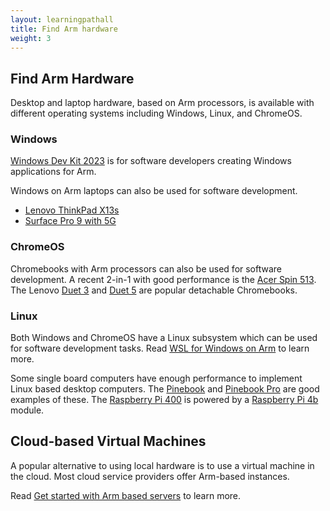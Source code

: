 ```yaml
---
layout: learningpathall
title: Find Arm hardware
weight: 3
---
```


## Find Arm Hardware 

Desktop and laptop hardware, based on Arm processors, is available with different operating systems including Windows, Linux, and ChromeOS. 

### Windows

[Windows Dev Kit 2023](https://www.microsoft.com/en-us/d/windows-dev-kit-2023/94k0p67w7581) is for software developers creating Windows applications for Arm.

Windows on Arm laptops can also be used for software development. 

- [Lenovo ThinkPad X13s](https://www.lenovo.com/us/en/p/laptops/thinkpad/thinkpadx/thinkpad-x13s-(13-inch-snapdragon)/len101t0019)
- [Surface Pro 9 with 5G](https://www.microsoft.com/en-us/d/surface-pro-9/93vkd8np4fvk)


### ChromeOS

Chromebooks with Arm processors can also be used for software development. A recent 2-in-1 with good performance is the [Acer Spin 513](https://www.acer.com/us-en/chromebooks/acer-chromebook-spin-513-cp513-2h/pdp/NX.K0LAA.001). The Lenovo [Duet 3](https://www.lenovo.com/us/en/p/laptops/lenovo/lenovo-edu-chromebooks/ideapad-duet-3-chromebook-(11-inch,-qlc)/len101i0034) and [Duet 5](https://www.lenovo.com/us/en/p/laptops/lenovo/lenovo-edu-chromebooks/ideapad-duet-5-chromebook/len101i0023) are popular detachable Chromebooks. 

### Linux

Both Windows and ChromeOS have a Linux subsystem which can be used for software development tasks. Read [WSL for Windows on Arm](/learning-paths/laptops-and-desktops/wsl2) to learn more.

Some single board computers have enough performance to implement Linux based desktop computers. The [Pinebook](https://www.pine64.org/pinebook/) and [Pinebook Pro](https://www.pine64.org/pinebook-pro/) are good examples of these. The [Raspberry Pi 400](https://www.raspberrypi.com/products/raspberry-pi-400/) is powered by a [Raspberry Pi 4b](https://www.raspberrypi.com/products/raspberry-pi-4-model-b/) module.

## Cloud-based Virtual Machines

A popular alternative to using local hardware is to use a virtual machine in the cloud. Most cloud service providers offer Arm-based instances.

Read [Get started with Arm based servers](/learning-paths/servers-and-cloud-computing/intro) to learn more.
